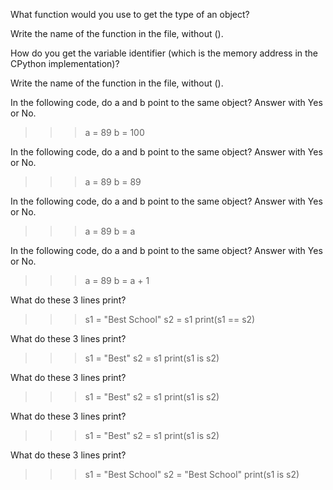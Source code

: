 What function would you use to get the type of an object?

Write the name of the function in the file, without ().

How do you get the variable identifier (which is the memory address in the CPython implementation)?

Write the name of the function in the file, without ().


In the following code, do a and b point to the same object? Answer with Yes or No.

>>> a = 89
>>> b = 100

In the following code, do a and b point to the same object? Answer with Yes or No.

>>> a = 89
>>> b = 89

In the following code, do a and b point to the same object? Answer with Yes or No.

>>> a = 89
>>> b = a

In the following code, do a and b point to the same object? Answer with Yes or No.

>>> a = 89
>>> b = a + 1

What do these 3 lines print?

>>> s1 = "Best School"
>>> s2 = s1
>>> print(s1 == s2)

What do these 3 lines print?

>>> s1 = "Best"
>>> s2 = s1
>>> print(s1 is s2)

What do these 3 lines print?

>>> s1 = "Best"
>>> s2 = s1
>>> print(s1 is s2)

What do these 3 lines print?

>>> s1 = "Best"
>>> s2 = s1
>>> print(s1 is s2)

What do these 3 lines print?

>>> s1 = "Best School"
>>> s2 = "Best School"
>>> print(s1 is s2)
